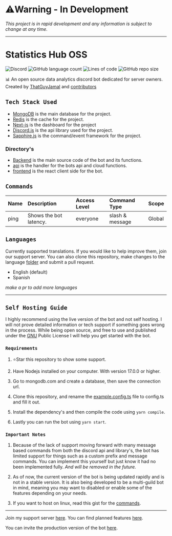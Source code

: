 # ⚠️Warning - In Development

_This project is in rapid development and any information is subject to change at any time._

---

# Statistics Hub OSS

![Discord](https://img.shields.io/discord/837830514130812970?style=flat-square) ![GitHub language count](https://img.shields.io/github/languages/count/ThatGuyJamal/statistics-hub-oss?style=flat-square) ![Lines of code](https://img.shields.io/tokei/lines/github/ThatGuyJamal/statistics-hub-oss?style=flat-square) ![GitHub repo size](https://img.shields.io/github/repo-size/ThatGuyJamal/statistics-hub-oss?style=flat-square)

📊 An open source data analytics discord bot dedicated for server owners. Created by [ThatGuyJamal](https://github.com/ThatGuyJamal) and [contributors](./.github/contributors.md)

## `Tech Stack Used`

- [MongoDB](https://www.mongodb.com/) is the main database for the project.
- [Redis](https://redis.io/) is the cache for the project.
- [Next-js](https://nextjs.org/) is the dashboard for the project
- [Discord.js](https://discord.js.org/) is the  api library used for the project.
- [Sapphire.js](https://www.sapphirejs.dev/) is the command/event framework for the project.

### Directory's

- [Backend](./backend/) is the main source code of the bot and its functions.
- [api](./api/) is the handler for the bots api and cloud functions.
- [frontend](./frontend/) is the react client side for the bot.

## `Commands`

| Name       | Description                                          | Access Level  | Command Type    | Scope      |
| :--------- | :--------------------------------------------------- | :------------ | :-------------- | :--------- |
| ping       | Shows the bot latency.                               | everyone      | slash & message | Global     |

## `Languages`

Currently supported translations. If you would like to help improve them, join our support server. You can also clone this repository, make changes to
the language [folder](./backend/src/languages/) and submit a pull request.

- English (default)
- Spanish

*make a pr to add more languages*

---

## `Self Hosting Guide`

I highly recommend using the live version of the bot and not self hosting. I will not prove detailed information or tech support
if something goes wrong in the process. While being open source, and free to use and published under the [GNU](./LICENSE) Public License I will help you get
started with the bot.

### `Requirements`

1.  ⭐Star this repository to show some support.

2.  Have Nodejs installed on your computer. With version 17.0.0 or higher.

3.  Go to mongodb.com and create a database, then save the connection url.

4.  Clone this repository, and rename the [example.config.ts](./backend/src) file to config.ts and fill it out.

5.  Install the dependency's and then compile the code using `yarn compile`.

6.  Lastly you can run the bot using `yarn start`.&#x20;

### `Important Notes`

1. Because of the lack of support moving forward with many message based commands from both the discord api and library's, the bot has limited support for things
   such as a custom prefix and message commands. You can implement this yourself but just know it had no been implemented fully. _And will be removed in the future._

2. As of now, the current version of the bot is being updated rapidly and is not in a stable version. It is also being developed to be a multi-guild bot in mind, meaning you may want to disabled or enable some of the features depending on your needs.

3. If you want to host on linux, read this gist for the [commands](https://gist.github.com/ThatGuyJamal/42a65ede25b5da6d84c04eada89d12ff).

---

Join my support server [here](https://discord.com/invite/N79DZsm3m2). You can find planned features [here](https://github.com/ThatGuyJamal/statistics-hub-oss/projects/2).

You can invite the production version of the bot [here](https://discord.com/api/oauth2/authorize?client_id=946398697254703174&permissions=415001496704&scope=bot%20applications.commands).
